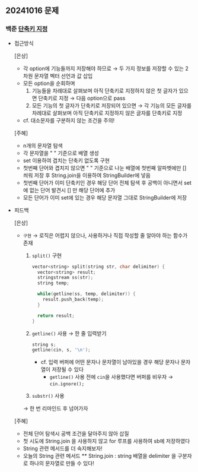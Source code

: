 ## 20241016 문제

### 백준 [단축키 지정](https://www.acmicpc.net/problem/1283)

- 접근방식

  [은상]
  - 각 option에 기능들까지 저장해야 하므로 → 두 가지 정보를 저장할 수 있는 2차원 문자열 벡터 선언과 값 삽입
  - 모든 option을 순회하며
    1. 기능들을 차례대로 살펴보며 아직 단축키로 지정하지 않은 첫 글자가 있으면 단축키로 지정 → 다음 option으로 pass
    2. 모든 기능의 첫 글자가 단축키로 저장되어 있으면 → 각 기능의 모든 글자를 차례대로 살펴보며 아직 단축키로 지정하지 않은 글자를 단축키로 지정
  - cf. 대소문자를 구분하지 않는 조건을 주의!

  [주혜]
  - n개의 문자열 탐색
  - 각 문자열을 " " 기준으로 배열 생성
  - set 이용하여 겹치는 단축키 없도록 구현
  - 첫번째 단어와 겹치지 않으면 " " 기준으로 나눈 배열에 첫번째 알파벳에만 [] 씌워 저장 후 String.join을 이용하여 StringBuilder에 넣음
  - 첫번째 단어가 이미 단축키인 경우 해당 단어 전체 탐색 후 공백이 아니면서 set에 없는 단어 발견시 [] 만 해당 단어에 추가
  - 모든 단어가 이미 set에 있는 경우 해당 문자열 그대로 StringBuilder에 저장
    
- 피드백

  [은상]
  - `구현` → 로직은 어렵지 않으나, 사용하거나 직접 작성할 줄 알아야 하는 함수가 존재
    1. `split()` 구현
        
        ```cpp
        vector<string> split(string str, char delimiter) {
          vector<string> result;
          stringstream ss(str);
          string temp;
        
          while(getline(ss, temp, delimiter)) {
            result.push_back(temp);
          }
        
          return result;
        }
        ```
        
    2. `getline()` 사용 → 한 줄 입력받기
        
        ```cpp
        string s;
        getline(cin, s, '\n');
        ```
        
        - cf. 입력 버퍼에 어떤 문자나 문자열이 남아있을 경우 해당 문자나 문자열이 저장될 수 있다
            - `getline()` 사용 전에 `cin`을 사용했다면 버퍼를 비우자 → `cin.ignore();`
    3. `substr()` 사용
    
    → 한 번 리마인드 후 넘어가자
 
  [주혜]
  - 전체 단어 탐색시 공백 조건을 달아주지 않아 삽질
  - 첫 시도에 String.join 을 사용하지 않고 for 루프를 사용하여 sb에 저장하였다
  - String 관련 메서드를 더 숙지해보자!
  - 오늘의 String 관련 메서드 ** String.join : string 배열을 delimiter 을 구분자로 하나의 문자열로 만들 수 있다!
  
